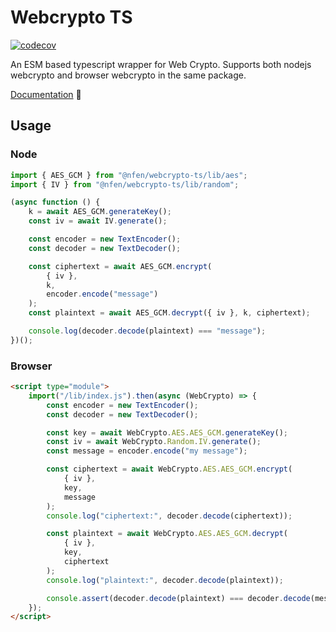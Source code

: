 # Webcrypto TS

[![codecov](https://codecov.io/gh/nealfennimore/webcrypto-ts/branch/main/graph/badge.svg?token=DGUV5J0QPR)](https://codecov.io/gh/nealfennimore/webcrypto-ts)

An ESM based typescript wrapper for Web Crypto. Supports both nodejs webcrypto and browser webcrypto in the same package.

[Documentation](https://neal.codes/webcrypto-ts/) :book:

## Usage

### Node

```js
import { AES_GCM } from "@nfen/webcrypto-ts/lib/aes";
import { IV } from "@nfen/webcrypto-ts/lib/random";

(async function () {
    k = await AES_GCM.generateKey();
    const iv = await IV.generate();

    const encoder = new TextEncoder();
    const decoder = new TextDecoder();

    const ciphertext = await AES_GCM.encrypt(
        { iv },
        k,
        encoder.encode("message")
    );
    const plaintext = await AES_GCM.decrypt({ iv }, k, ciphertext);

    console.log(decoder.decode(plaintext) === "message");
})();
```

### Browser

```html
<script type="module">
    import("/lib/index.js").then(async (WebCrypto) => {
        const encoder = new TextEncoder();
        const decoder = new TextDecoder();

        const key = await WebCrypto.AES.AES_GCM.generateKey();
        const iv = await WebCrypto.Random.IV.generate();
        const message = encoder.encode("my message");

        const ciphertext = await WebCrypto.AES.AES_GCM.encrypt(
            { iv },
            key,
            message
        );
        console.log("ciphertext:", decoder.decode(ciphertext));

        const plaintext = await WebCrypto.AES.AES_GCM.decrypt(
            { iv },
            key,
            ciphertext
        );
        console.log("plaintext:", decoder.decode(plaintext));

        console.assert(decoder.decode(plaintext) === decoder.decode(message));
    });
</script>
```
